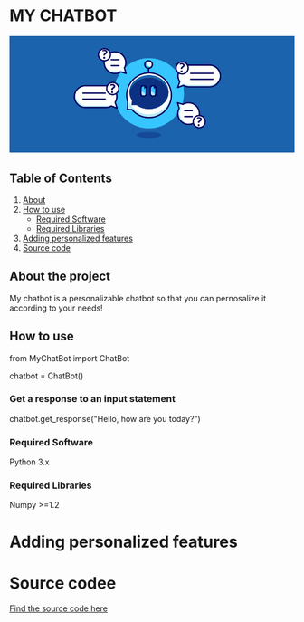 # MY CHATBOT

![](images/header-chat-box.png)

## Table of Contents
1. [About](#About-the-project)
2. [How to use](#How-to-use)
   * [Required Software](#Required-Software)
   * [Required Libraries](#Required-Libraries)
3. [Adding personalized features](#Adding-personalized-features)
4. [Source code](#Source-code)

## About the project 

My chatbot is a personalizable chatbot so that you can pernosalize it according to your needs! 

## How to use
from MyChatBot import ChatBot

chatbot = ChatBot()

### Get a response to an input statement
chatbot.get_response("Hello, how are you today?")

### Required Software
Python 3.x

### Required Libraries
Numpy >=1.2

# Adding personalized features

# Source codee

[Find the source code here](src/code.py)
